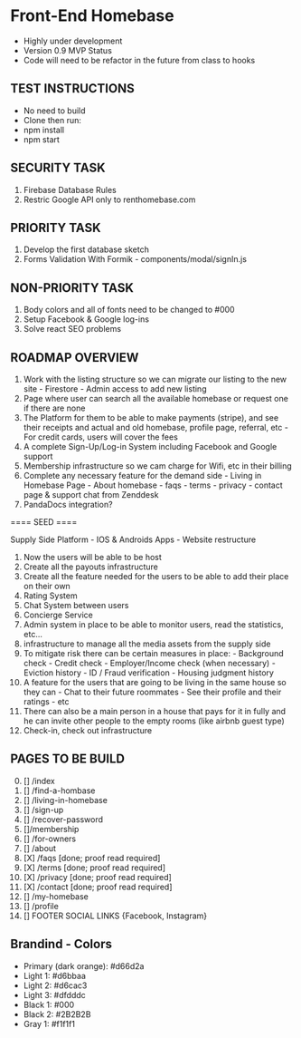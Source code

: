 # Front-End Homebase
 - Highly under development
 - Version 0.9 MVP Status
 - Code will need to be refactor in the future from class to hooks

## TEST INSTRUCTIONS
 - No need to build
 - Clone then run:
 - npm install
 - npm start

## SECURITY TASK
  1. Firebase Database Rules
  2. Restric Google API only to renthomebase.com

## PRIORITY TASK
  1. Develop the first database sketch
  2. Forms Validation With Formik
	- components/modal/signIn.js

## NON-PRIORITY TASK
  1. Body colors and all of fonts need to be changed to #000
  2. Setup Facebook & Google log-ins
  3. Solve react SEO problems

## ROADMAP OVERVIEW
  1. Work with the listing structure so we can migrate our listing to the new site
    - Firestore
    - Admin access to add new listing
  2. Page where user can search all the available homebase or request one if there are none
  3. The Platform for them to be able to make payments (stripe), and see their receipts and actual and old homebase, profile page, referral, etc
    - For credit cards, users will cover the fees
  4. A complete Sign-Up/Log-in System including Facebook and Google support
  5. Membership infrastructure so we cam charge for Wifi, etc in their billing
  6. Complete any necessary feature for the demand side
    - Living in Homebase Page
    - About homebase
    - faqs
    - terms
    - privacy
    - contact page & support chat from Zenddesk
  7. PandaDocs integration?

  ==== SEED ====

  Supply Side Platform
    - IOS & Androids Apps
    - Website restructure

  1. Now the users will be able to be host
  2. Create all the payouts infrastructure
  3. Create all the feature needed for the users to be able to add their place on their own
  4. Rating System
  5. Chat System between users
  6. Concierge Service
  7. Admin system in place to be able to monitor users, read the statistics, etc...
  8. infrastructure to manage all the media assets from the supply side
  9. To mitigate risk there can be certain measures in place:
    - Background check
    - Credit check
    - Employer/Income check (when necessary)
    - Eviction history
    - ID / Fraud verification
    - Housing judgment history
  10. A feature for the users that are going to be living in the same house so they can
    - Chat to their future roommates
    - See their profile and their ratings
    - etc
  11. There can also be a main person in a house that pays for it in fully and he can invite other people to the empty rooms (like airbnb guest type)
  12. Check-in, check out infrastructure

## PAGES TO BE BUILD
  0.  [] /index
  1.  [] /find-a-hombase
  2.  [] /living-in-homebase
  3.  [] /sign-up
  4.  [] /recover-password
  5.  []/membership
  6.  [] /for-owners
  7.  [] /about
  8.  [X] /faqs [done; proof read required]
  9.  [X] /terms [done; proof read required]
  10. [X] /privacy [done; proof read required]
  11. [X] /contact [done; proof read required]
  12. [] /my-homebase
  13. [] /profile
  14. [] FOOTER SOCIAL LINKS {Facebook, Instagram}


## Brandind - Colors
 - Primary (dark orange): #d66d2a
 - Light 1: #d6bbaa
 - Light 2: #d6cac3
 - Light 3: #dfdddc
 - Black 1: #000
 - Black 2: #2B2B2B
 - Gray 1: #f1f1f1
